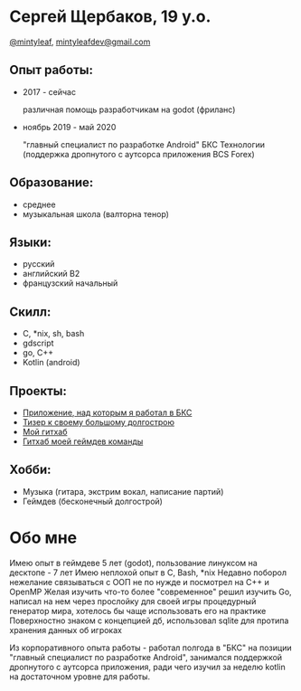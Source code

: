 # Сергей Щербаков, 19 y.o.

[@mintyleaf](https://t.me/mintyleaf), <mintyleafdev@gmail.com>


## Опыт работы:
* 2017 - сейчас


    различная помощь разработчикам на godot (фриланс)

* ноябрь 2019 - май 2020


    "главный специалист по разработке Android" БКС Технологии
    (поддержка дропнутого с аутсорса приложения BCS Forex)

## Образование:
* среднее
* музыкальная школа (валторна тенор)

## Языки:
* русский
* английский B2
* французский начальный

## Скилл:
* C, *nix, sh, bash
* gdscript
* go, C++
* Kotlin (android)

## Проекты:
* [Приложение, над которым я работал в БКС](https://play.google.com/store/apps/details?id=com.galament.bcs_connect)
* [Тизер к своему большому долгострою](https://reddit.com/r/indiegames/comments/f4nwrq/teaser/)
* [Мой гитхаб](https://github.com/mintyleaf)
* [Гитхаб моей геймдев команды](https://github.com/HGRussian)

## Хобби:
* Музыка (гитара, экстрим вокал, написание партий)
* Геймдев (бесконечный долгострой)


# Обо мне

Имею опыт в геймдеве 5 лет (godot), пользование линуксом на десктопе - 7 лет
Имею неплохой опыт в C, Bash, *nix
Недавно поборол нежелание связываться с ООП не по нужде и посмотрел на C++ и OpenMP
Желая изучить что-то более "современное" решил изучить Go, написал на нем через прослойку для своей игры процедурный генератор мира, хотелось бы чаще использовать его на практике
Поверхностно знаком с концепцией дб, использовал sqlite для протипа хранения данных об игроках

Из корпоративного опыта работы - работал полгода в "БКС" на позиции "главный специалист по разработке Android", занимался поддержкой дропнутого с аутсорса приложения, ради чего изучил за неделю kotlin на достаточном уровне для работы.
